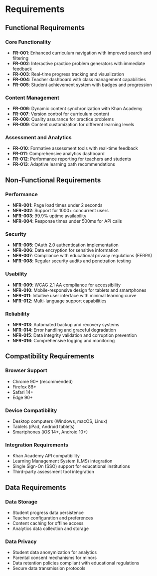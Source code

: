 # Requirements

## Functional Requirements

### Core Functionality
- **FR-001**: Enhanced curriculum navigation with improved search and filtering
- **FR-002**: Interactive practice problem generators with immediate feedback
- **FR-003**: Real-time progress tracking and visualization
- **FR-004**: Teacher dashboard with class management capabilities
- **FR-005**: Student achievement system with badges and progression

### Content Management
- **FR-006**: Dynamic content synchronization with Khan Academy
- **FR-007**: Version control for curriculum content
- **FR-008**: Quality assurance for practice problems
- **FR-009**: Content customization for different learning levels

### Assessment and Analytics
- **FR-010**: Formative assessment tools with real-time feedback
- **FR-011**: Comprehensive analytics dashboard
- **FR-012**: Performance reporting for teachers and students
- **FR-013**: Adaptive learning path recommendations

## Non-Functional Requirements

### Performance
- **NFR-001**: Page load times under 2 seconds
- **NFR-002**: Support for 1000+ concurrent users
- **NFR-003**: 99.9% uptime availability
- **NFR-004**: Response times under 500ms for API calls

### Security
- **NFR-005**: OAuth 2.0 authentication implementation
- **NFR-006**: Data encryption for sensitive information
- **NFR-007**: Compliance with educational privacy regulations (FERPA)
- **NFR-008**: Regular security audits and penetration testing

### Usability
- **NFR-009**: WCAG 2.1 AA compliance for accessibility
- **NFR-010**: Mobile-responsive design for tablets and smartphones
- **NFR-011**: Intuitive user interface with minimal learning curve
- **NFR-012**: Multi-language support capabilities

### Reliability
- **NFR-013**: Automated backup and recovery systems
- **NFR-014**: Error handling and graceful degradation
- **NFR-015**: Data integrity validation and corruption prevention
- **NFR-016**: Comprehensive logging and monitoring

## Compatibility Requirements

### Browser Support
- Chrome 90+ (recommended)
- Firefox 88+
- Safari 14+
- Edge 90+

### Device Compatibility
- Desktop computers (Windows, macOS, Linux)
- Tablets (iPad, Android tablets)
- Smartphones (iOS 14+, Android 10+)

### Integration Requirements
- Khan Academy API compatibility
- Learning Management System (LMS) integration
- Single Sign-On (SSO) support for educational institutions
- Third-party assessment tool integration

## Data Requirements

### Data Storage
- Student progress data persistence
- Teacher configuration and preferences
- Content caching for offline access
- Analytics data collection and storage

### Data Privacy
- Student data anonymization for analytics
- Parental consent mechanisms for minors
- Data retention policies compliant with educational regulations
- Secure data transmission protocols